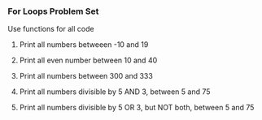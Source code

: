 ### For Loops Problem Set

Use functions for all code

1.  Print all numbers betweeen -10 and 19

2.  Print all even number between 10 and 40

3. Print all numbers between 300 and 333

4. Print all numbers divisible by 5 AND 3, between 5 and 75

5. Print all numbers divisible by 5 OR 3, but NOT both,  between 5 and 75

